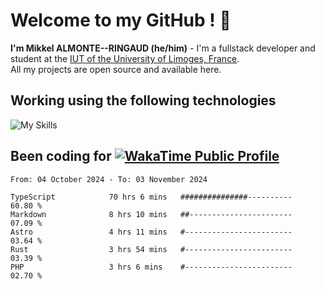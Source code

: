 # Welcome to my GitHub ! 🌃

**I'm Mikkel ALMONTE--RINGAUD (he/him)** - I'm a fullstack developer and student at the [IUT of the University of Limoges, France](https://iut.unilim.fr). \
All my projects are open source and available here.

## Working using the following technologies

![My Skills](https://skillicons.dev/icons?i=solidjs,pnpm,nodejs,ts,js,vercel,netlify,html,css,rust,astro,git,vue,md,electron,figma,github,bash,bun,cloudflare,py,tailwind,nginx,npm,tauri,vite,zig,yarn,windicss,dart,flutter,kotlin&theme=dark)

## Been coding for [![WakaTime Public Profile](https://wakatime.com/badge/user/0839e595-e07a-435c-8d59-ed95f2a3d6dd.svg?style=flat-square)](https://wakatime.com/@0839e595-e07a-435c-8d59-ed95f2a3d6dd)

<!--START_SECTION:waka-->

```plain
From: 04 October 2024 - To: 03 November 2024

TypeScript            70 hrs 6 mins   ###############----------   60.80 %
Markdown              8 hrs 10 mins   ##-----------------------   07.09 %
Astro                 4 hrs 11 mins   #------------------------   03.64 %
Rust                  3 hrs 54 mins   #------------------------   03.39 %
PHP                   3 hrs 6 mins    #------------------------   02.70 %
```

<!--END_SECTION:waka-->
